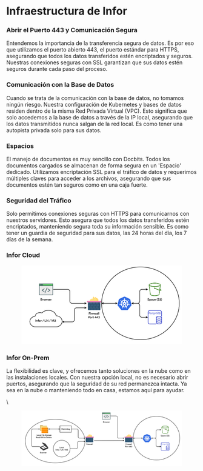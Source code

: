 # Infraestructura de Infor

### Abrir el Puerto 443 y Comunicación Segura

Entendemos la importancia de la transferencia segura de datos. Es por eso que utilizamos el puerto abierto 443, el puerto estándar para HTTPS, asegurando que todos los datos transferidos estén encriptados y seguros. Nuestras conexiones seguras con SSL garantizan que sus datos estén seguros durante cada paso del proceso.

### Comunicación con la Base de Datos

Cuando se trata de la comunicación con la base de datos, no tomamos ningún riesgo. Nuestra configuración de Kubernetes y bases de datos residen dentro de la misma Red Privada Virtual (VPC). Esto significa que solo accedemos a la base de datos a través de la IP local, asegurando que los datos transmitidos nunca salgan de la red local. Es como tener una autopista privada solo para sus datos.

### Espacios

El manejo de documentos es muy sencillo con Docbits. Todos los documentos cargados se almacenan de forma segura en un 'Espacio' dedicado. Utilizamos encriptación SSL para el tráfico de datos y requerimos múltiples claves para acceder a los archivos, asegurando que sus documentos estén tan seguros como en una caja fuerte.

### Seguridad del Tráfico

Solo permitimos conexiones seguras con HTTPS para comunicarnos con nuestros servidores. Esto asegura que todos los datos transferidos estén encriptados, manteniendo segura toda su información sensible. Es como tener un guardia de seguridad para sus datos, las 24 horas del día, los 7 días de la semana.

### Infor Cloud

<figure><img src=".gitbook/assets/DocBits_II_infra_cloud.webp" alt=""><figcaption></figcaption></figure>

### Infor On-Prem

La flexibilidad es clave, y ofrecemos tanto soluciones en la nube como en las instalaciones locales. Con nuestra opción local, no es necesario abrir puertos, asegurando que la seguridad de su red permanezca intacta. Ya sea en la nube o manteniendo todo en casa, estamos aquí para ayudar. 

\

<figure><img src=".gitbook/assets/DocBits_II_infra-on-prem-1024x355.webp" alt=""><figcaption></figcaption></figure>
